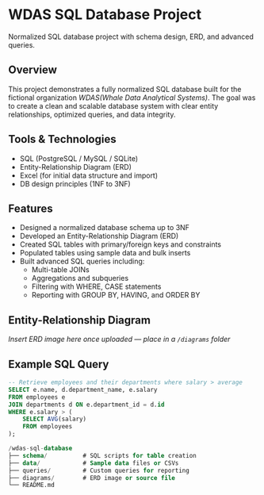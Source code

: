 # WDAS SQL Database Project
Normalized SQL database project with schema design, ERD, and advanced queries.

## Overview
This project demonstrates a fully normalized SQL database built for the fictional organization *WDAS*_(Whale Data Analytical Systems)_. The goal was to create a clean and scalable database system with clear entity relationships, optimized queries, and data integrity.

## Tools & Technologies
- SQL (PostgreSQL / MySQL / SQLite)
- Entity-Relationship Diagram (ERD)
- Excel (for initial data structure and import)
- DB design principles (1NF to 3NF)

## Features
- Designed a normalized database schema up to 3NF
- Developed an Entity-Relationship Diagram (ERD)
- Created SQL tables with primary/foreign keys and constraints
- Populated tables using sample data and bulk inserts
- Built advanced SQL queries including:
  - Multi-table JOINs
  - Aggregations and subqueries
  - Filtering with WHERE, CASE statements
  - Reporting with GROUP BY, HAVING, and ORDER BY

## Entity-Relationship Diagram
*Insert ERD image here once uploaded — place in a `/diagrams` folder*

## Example SQL Query
```sql
-- Retrieve employees and their departments where salary > average
SELECT e.name, d.department_name, e.salary
FROM employees e
JOIN departments d ON e.department_id = d.id
WHERE e.salary > (
    SELECT AVG(salary)
    FROM employees
);

/wdas-sql-database
├── schema/          # SQL scripts for table creation
├── data/            # Sample data files or CSVs
├── queries/         # Custom queries for reporting
├── diagrams/        # ERD image or source file
└── README.md

